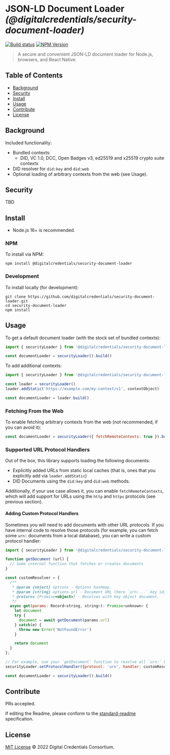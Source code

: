# JSON-LD Document Loader _(@digitalcredentials/security-document-loader)_

[![Build status](https://img.shields.io/github/actions/workflow/status/digitalcredentials/security-document-loader/main.yml?branch=main)](https://github.com/digitalcredentials/security-document-loader/actions?query=workflow%3A%22Node.js+CI%22)
[![NPM Version](https://img.shields.io/npm/v/@digitalcredentials/security-document-loader.svg)](https://npm.im/@digitalcredentials/security-document-loader)

> A secure and convenient JSON-LD document loader for Node.js, browsers, and React Native.

## Table of Contents

- [Background](#background)
- [Security](#security)
- [Install](#install)
- [Usage](#usage)
- [Contribute](#contribute)
- [License](#license)

## Background

Included functionality:

* Bundled contexts:
  - DID, VC 1.0, DCC, Open Badges v3, ed25519 and x25519 crypto suite contexts
* DID resolver for `did:key` and `did:web`
* Optional loading of arbitrary contexts from the web (see Usage).

## Security

TBD

## Install

- Node.js 16+ is recommended.

### NPM

To install via NPM:

```
npm install @digitalcredentials/security-document-loader
```

### Development

To install locally (for development):

```
git clone https://github.com/digitalcredentials/security-document-loader.git
cd security-document-loader
npm install
```

## Usage

To get a default document loader (with the stock set of bundled contexts):

```js
import { securityLoader } from '@digitalcredentials/security-document-loader'

const documentLoader = securityLoader().build()
```

To add additional contexts:

```js
import { securityLoader } from '@digitalcredentials/security-document-loader'

const loader = securityLoader()
loader.addStatic('https://example.com/my-context/v1', contextObject)

const documentLoader = loader.build()
```

### Fetching From the Web
To enable fetching arbitrary contexts from the web (not recommended, if you can
avoid it):

```js
const documentLoader = securityLoader({ fetchRemoteContexts: true }).build()
```

### Supported URL Protocol Handlers

Out of the box, this library supports loading the following documents:

* Explicitly added URLs from static local caches (that is, ones that you 
  explicitly add via `loader.addStatic`)
* DID Documents using the `did:key` and `did:web` methods.

Additionally, if your use case allows it, you can enable `fetchRemoteContexts`, 
which will add support for URLs using the `http` and `https` protocols (see 
previous section).

#### Adding Custom Protocol Handlers
Sometimes you will need to add documents with other URL protocols. If you have
internal code to resolve those protocols (for example, you can fetch some
`urn:` documents from a local database), you can write a custom protocol
handler:

```js
import { securityLoader } from '@digitalcredentials/security-document-loader'

function getDocument (url) {
  // Some internal function that fetches or creates documents
}

const customResolver = {
  /**
   * @param {object} options - Options hashmap.
   * @param {string} options.url - Document URL (here `urn:...` key id)
   * @returns {Promise<object>} - Resolves with key object document.
   */
  async get(params: Record<string, string>): Promise<unknown> {
    let document
    try {
      document = await getDocument(params.url)
    } catch(e) {
      throw new Error('NotFoundError')
    }

    return document
  }
};

// For example, use your `getDocument` function to resolve all `urn:` URIs:
securityLoader.setProtocolHandler({protocol: 'urn', handler: customResolver})

const documentLoader = securityLoader().build()
```

## Contribute

PRs accepted.

If editing the Readme, please conform to the
[standard-readme](https://github.com/RichardLitt/standard-readme) specification.

## License

[MIT License](LICENSE.md) © 2022 Digital Credentials Consortium.
